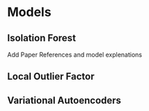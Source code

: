 # Models

## Isolation Forest 

Add Paper References and model explenations

## Local Outlier Factor


## Variational Autoencoders
